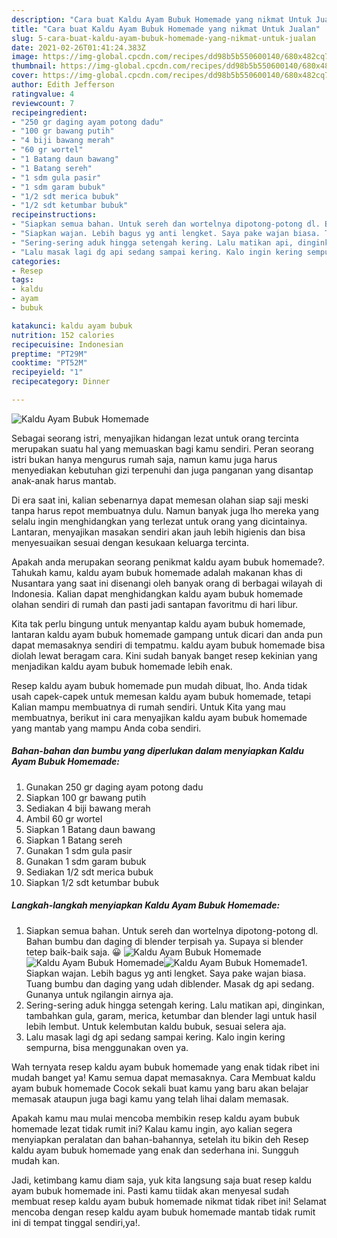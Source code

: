 ```yaml
---
description: "Cara buat Kaldu Ayam Bubuk Homemade yang nikmat Untuk Jualan"
title: "Cara buat Kaldu Ayam Bubuk Homemade yang nikmat Untuk Jualan"
slug: 5-cara-buat-kaldu-ayam-bubuk-homemade-yang-nikmat-untuk-jualan
date: 2021-02-26T01:41:24.383Z
image: https://img-global.cpcdn.com/recipes/dd98b5b550600140/680x482cq70/kaldu-ayam-bubuk-homemade-foto-resep-utama.jpg
thumbnail: https://img-global.cpcdn.com/recipes/dd98b5b550600140/680x482cq70/kaldu-ayam-bubuk-homemade-foto-resep-utama.jpg
cover: https://img-global.cpcdn.com/recipes/dd98b5b550600140/680x482cq70/kaldu-ayam-bubuk-homemade-foto-resep-utama.jpg
author: Edith Jefferson
ratingvalue: 4
reviewcount: 7
recipeingredient:
- "250 gr daging ayam potong dadu"
- "100 gr bawang putih"
- "4 biji bawang merah"
- "60 gr wortel"
- "1 Batang daun bawang"
- "1 Batang sereh"
- "1 sdm gula pasir"
- "1 sdm garam bubuk"
- "1/2 sdt merica bubuk"
- "1/2 sdt ketumbar bubuk"
recipeinstructions:
- "Siapkan semua bahan. Untuk sereh dan wortelnya dipotong-potong dl. Bahan bumbu dan daging di blender terpisah ya. Supaya si blender tetep baik-baik saja. 😀"
- "Siapkan wajan. Lebih bagus yg anti lengket. Saya pake wajan biasa. Tuang bumbu dan daging yang udah diblender. Masak dg api sedang. Gunanya untuk ngilangin airnya aja."
- "Sering-sering aduk hingga setengah kering. Lalu matikan api, dinginkan, tambahkan gula, garam, merica, ketumbar dan blender lagi untuk hasil lebih lembut. Untuk kelembutan kaldu bubuk, sesuai selera aja."
- "Lalu masak lagi dg api sedang sampai kering. Kalo ingin kering sempurna, bisa menggunakan oven ya."
categories:
- Resep
tags:
- kaldu
- ayam
- bubuk

katakunci: kaldu ayam bubuk 
nutrition: 152 calories
recipecuisine: Indonesian
preptime: "PT29M"
cooktime: "PT52M"
recipeyield: "1"
recipecategory: Dinner

---
```



![Kaldu Ayam Bubuk Homemade](https://img-global.cpcdn.com/recipes/dd98b5b550600140/680x482cq70/kaldu-ayam-bubuk-homemade-foto-resep-utama.jpg)

Sebagai seorang istri, menyajikan hidangan lezat untuk orang tercinta merupakan suatu hal yang memuaskan bagi kamu sendiri. Peran seorang istri bukan hanya mengurus rumah saja, namun kamu juga harus menyediakan kebutuhan gizi terpenuhi dan juga panganan yang disantap anak-anak harus mantab.

Di era  saat ini, kalian sebenarnya dapat memesan olahan siap saji meski tanpa harus repot membuatnya dulu. Namun banyak juga lho mereka yang selalu ingin menghidangkan yang terlezat untuk orang yang dicintainya. Lantaran, menyajikan masakan sendiri akan jauh lebih higienis dan bisa menyesuaikan sesuai dengan kesukaan keluarga tercinta. 



Apakah anda merupakan seorang penikmat kaldu ayam bubuk homemade?. Tahukah kamu, kaldu ayam bubuk homemade adalah makanan khas di Nusantara yang saat ini disenangi oleh banyak orang di berbagai wilayah di Indonesia. Kalian dapat menghidangkan kaldu ayam bubuk homemade olahan sendiri di rumah dan pasti jadi santapan favoritmu di hari libur.

Kita tak perlu bingung untuk menyantap kaldu ayam bubuk homemade, lantaran kaldu ayam bubuk homemade gampang untuk dicari dan anda pun dapat memasaknya sendiri di tempatmu. kaldu ayam bubuk homemade bisa diolah lewat beragam cara. Kini sudah banyak banget resep kekinian yang menjadikan kaldu ayam bubuk homemade lebih enak.

Resep kaldu ayam bubuk homemade pun mudah dibuat, lho. Anda tidak usah capek-capek untuk memesan kaldu ayam bubuk homemade, tetapi Kalian mampu membuatnya di rumah sendiri. Untuk Kita yang mau membuatnya, berikut ini cara menyajikan kaldu ayam bubuk homemade yang mantab yang mampu Anda coba sendiri.

<!--inarticleads1-->

##### Bahan-bahan dan bumbu yang diperlukan dalam menyiapkan Kaldu Ayam Bubuk Homemade:

1. Gunakan 250 gr daging ayam potong dadu
1. Siapkan 100 gr bawang putih
1. Sediakan 4 biji bawang merah
1. Ambil 60 gr wortel
1. Siapkan 1 Batang daun bawang
1. Siapkan 1 Batang sereh
1. Gunakan 1 sdm gula pasir
1. Gunakan 1 sdm garam bubuk
1. Sediakan 1/2 sdt merica bubuk
1. Siapkan 1/2 sdt ketumbar bubuk




<!--inarticleads2-->

##### Langkah-langkah menyiapkan Kaldu Ayam Bubuk Homemade:

1. Siapkan semua bahan. Untuk sereh dan wortelnya dipotong-potong dl. Bahan bumbu dan daging di blender terpisah ya. Supaya si blender tetep baik-baik saja. 😀
<img src="https://img-global.cpcdn.com/steps/d19fabf8977f584c/160x128cq70/kaldu-ayam-bubuk-homemade-langkah-memasak-1-foto.jpg" alt="Kaldu Ayam Bubuk Homemade"><img src="https://img-global.cpcdn.com/steps/85627b03aaa05ca2/160x128cq70/kaldu-ayam-bubuk-homemade-langkah-memasak-1-foto.jpg" alt="Kaldu Ayam Bubuk Homemade"><img src="https://img-global.cpcdn.com/steps/b5acddd7bb813b5b/160x128cq70/kaldu-ayam-bubuk-homemade-langkah-memasak-1-foto.jpg" alt="Kaldu Ayam Bubuk Homemade">1. Siapkan wajan. Lebih bagus yg anti lengket. Saya pake wajan biasa. Tuang bumbu dan daging yang udah diblender. Masak dg api sedang. Gunanya untuk ngilangin airnya aja.
1. Sering-sering aduk hingga setengah kering. Lalu matikan api, dinginkan, tambahkan gula, garam, merica, ketumbar dan blender lagi untuk hasil lebih lembut. Untuk kelembutan kaldu bubuk, sesuai selera aja.
1. Lalu masak lagi dg api sedang sampai kering. Kalo ingin kering sempurna, bisa menggunakan oven ya.




Wah ternyata resep kaldu ayam bubuk homemade yang enak tidak ribet ini mudah banget ya! Kamu semua dapat memasaknya. Cara Membuat kaldu ayam bubuk homemade Cocok sekali buat kamu yang baru akan belajar memasak ataupun juga bagi kamu yang telah lihai dalam memasak.

Apakah kamu mau mulai mencoba membikin resep kaldu ayam bubuk homemade lezat tidak rumit ini? Kalau kamu ingin, ayo kalian segera menyiapkan peralatan dan bahan-bahannya, setelah itu bikin deh Resep kaldu ayam bubuk homemade yang enak dan sederhana ini. Sungguh mudah kan. 

Jadi, ketimbang kamu diam saja, yuk kita langsung saja buat resep kaldu ayam bubuk homemade ini. Pasti kamu tiidak akan menyesal sudah membuat resep kaldu ayam bubuk homemade nikmat tidak ribet ini! Selamat mencoba dengan resep kaldu ayam bubuk homemade mantab tidak rumit ini di tempat tinggal sendiri,ya!.

